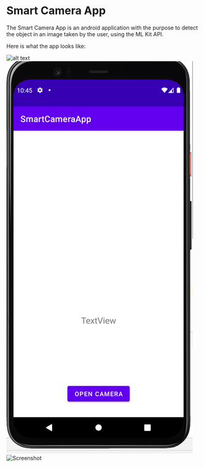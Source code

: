 # Smart Camera App

The Smart Camera App is an android application with the purpose to detect the object in an image taken by the user, using the ML Kit API.



Here is what the app looks like:

![alt text](http://url/to/img01.PNG)
![Alt text](img/img01.PNG?raw=true "img 01")
![Screenshot](img01.PNG)
